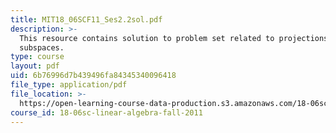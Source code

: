 ```yaml
---
title: MIT18_06SCF11_Ses2.2sol.pdf
description: >-
  This resource contains solution to problem set related to projections onto
  subspaces.
type: course
layout: pdf
uid: 6b76996d7b439496fa84345340096418
file_type: application/pdf
file_location: >-
  https://open-learning-course-data-production.s3.amazonaws.com/18-06sc-linear-algebra-fall-2011/6b76996d7b439496fa84345340096418_MIT18_06SCF11_Ses2.2sol.pdf
course_id: 18-06sc-linear-algebra-fall-2011
---
```

